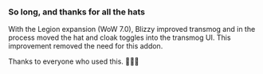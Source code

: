 ### So long, and thanks for all the hats

With the Legion expansion (WoW 7.0), Blizzy improved transmog and in the process moved the hat and cloak toggles into the transmog UI.  This improvement removed the need for this addon.

Thanks to everyone who used this.  🐻💛🐾
